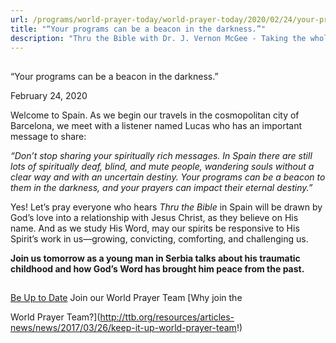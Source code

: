 ```yaml
---
url: /programs/world-prayer-today/world-prayer-today/2020/02/24/your-programs-can-be-a-beacon-in-the-darkness-
title: "“Your programs can be a beacon in the darkness.”"
description: "Thru the Bible with Dr. J. Vernon McGee - Taking the whole Word to the whole world"
---
```







## 
 “Your programs can be a beacon in the darkness.”


February 24, 2020




Welcome to Spain. As we begin our travels in the cosmopolitan city of Barcelona, we meet with a listener named Lucas who has an important message to share:


*“Don’t stop sharing your spiritually rich messages. In Spain there are still lots of spiritually deaf, blind, and mute people, wandering souls without a clear way and with an uncertain destiny. Your programs can be a beacon to them in the darkness, and your prayers can impact their eternal destiny.”* 


Yes! Let’s pray everyone who hears *Thru the Bible* in Spain will be drawn by God’s love into a relationship with Jesus Christ, as they believe on His name. And as we study His Word, may our spirits be responsive to His Spirit’s work in us—growing, convicting, comforting, and challenging us. 


**Join us tomorrow as a young man in Serbia talks about his traumatic childhood and how God’s Word has brought him peace from the past.**







## 




[Be Up to Date](http://feeds.feedburner.com/WorldPrayerToday "World Prayer Today RSS Feed")
Join our World Prayer Team
[Why join the  

World Prayer Team?](http://ttb.org/resources/articles-news/news/2017/03/26/keep-it-up-world-prayer-team!)




